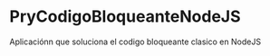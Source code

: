 PryCodigoBloqueanteNodeJS
=========================

Aplicaciónn que soluciona el codigo bloqueante clasico en NodeJS
